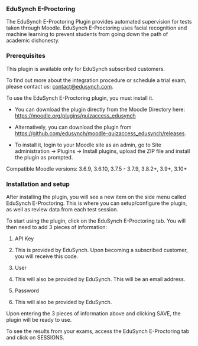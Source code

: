 ### EduSynch E-Proctoring 
The EduSynch E-Proctoring Plugin provides automated supervision for tests taken through Moodle. EduSynch E-Proctoring uses facial recognition and machine learning to prevent students from going down the path of academic dishonesty.

  

### Prerequisites

This plugin is available only for EduSynch subscribed customers.

  

To find out more about the integration procedure or schedule a trial exam, please contact us: contact@edusynch.com.

  

To use the EduSynch E-Proctoring plugin, you must install it.

-   You can download the plugin directly from the Moodle Directory here: https://moodle.org/plugins/quizaccess_edusynch 
    
-   Alternatively, you can download the plugin from https://github.com/edusynch/moodle-quizaccess_edusynch/releases.
    

-   To install it, login to your Moodle site as an admin, go to Site administration → Plugins → Install plugins, upload the ZIP file and install the plugin as prompted.
    

Сompatible Moodle versions: 3.6.9, 3.6.10, 3.7.5 - 3.7.9, 3.8.2+, 3.9+, 3.10+

  

### Installation and setup

After installing the plugin, you will see a new item on the side menu called EduSynch E-Proctoring. This is where you can setup/configure the plugin, as well as review data from each test session.

To start using the plugin, click on the EduSynch E-Proctoring tab. You will then need to add 3 pieces of information:

1.  API Key
    

1.  This is provided by EduSynch. Upon becoming a subscribed customer, you will receive this code.
    

3.  User
    

1.  This will also be provided by EduSynch. This will be an email address.
    

5.  Password
    

1.  This will also be provided by EduSynch.
    

Upon entering the 3 pieces of information above and clicking SAVE, the plugin will be ready to use.

To see the results from your exams, access the EduSynch E-Proctoring tab and click on SESSIONS.